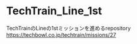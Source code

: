 # TechTrain_Line_1st
TechTrainのLineの1stミッションを進めるrepository</br>
https://techbowl.co.jp/techtrain/missions/27
